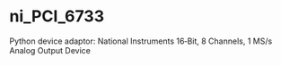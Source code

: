 # ni_PCI_6733
Python device adaptor: National Instruments 16‑Bit, 8 Channels, 1 MS/s Analog Output Device
